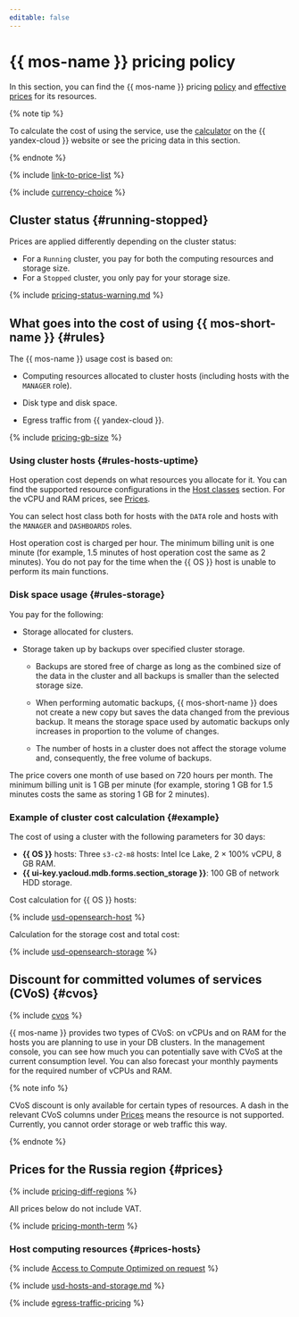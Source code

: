 ```yaml
---
editable: false
---
```


# {{ mos-name }} pricing policy

In this section, you can find the {{ mos-name }} pricing [policy](#rules) and [effective prices](#prices) for its resources.

{% note tip %}




To calculate the cost of using the service, use the [calculator](https://yandex.cloud/en/prices?state=6045f728368e#calculator) on the {{ yandex-cloud }} website or see the pricing data in this section.



{% endnote %}

{% include [link-to-price-list](../_includes/pricing/link-to-price-list.md) %}

{% include [currency-choice](../_includes/pricing/currency-choice.md) %}

## Cluster status {#running-stopped}

Prices are applied differently depending on the cluster status:

* For a `Running` cluster, you pay for both the computing resources and storage size.
* For a `Stopped` cluster, you only pay for your storage size.

{% include [pricing-status-warning.md](../_includes/mdb/pricing-status-warning.md) %}

## What goes into the cost of using {{ mos-short-name }} {#rules}

The {{ mos-name }} usage cost is based on:

* Computing resources allocated to cluster hosts (including hosts with the `MANAGER` role).

* Disk type and disk space.

* Egress traffic from {{ yandex-cloud }}.

{% include [pricing-gb-size](../_includes/pricing-gb-size.md) %}

### Using cluster hosts {#rules-hosts-uptime}

Host operation cost depends on what resources you allocate for it. You can find the supported resource configurations in the [Host classes](concepts/instance-types.md) section. For the vCPU and RAM prices, see [Prices](#prices).

You can select host class both for hosts with the `DATA` role and hosts with the `MANAGER` and `DASHBOARDS` roles.

Host operation cost is charged per hour. The minimum billing unit is one minute (for example, 1.5 minutes of host operation cost the same as 2 minutes). You do not pay for the time when the {{ OS }} host is unable to perform its main functions.

### Disk space usage {#rules-storage}

You pay for the following:

* Storage allocated for clusters.

* Storage taken up by backups over specified cluster storage.

    * Backups are stored free of charge as long as the combined size of the data in the cluster and all backups is smaller than the selected storage size.

    * When performing automatic backups, {{ mos-short-name }} does not create a new copy but saves the data changed from the previous backup. It means the storage space used by automatic backups only increases in proportion to the volume of changes.

    * The number of hosts in a cluster does not affect the storage volume and, consequently, the free volume of backups.

The price covers one month of use based on 720 hours per month. The minimum billing unit is 1 GB per minute (for example, storing 1 GB for 1.5 minutes costs the same as storing 1 GB for 2 minutes).

### Example of cluster cost calculation {#example}

The cost of using a cluster with the following parameters for 30 days:

* **{{ OS }}** hosts: Three `s3-c2-m8` hosts: Intel Ice Lake, 2 × 100% vCPU, 8 GB RAM.
* **{{ ui-key.yacloud.mdb.forms.section_storage }}**: 100 GB of network HDD storage.

Cost calculation for {{ OS }} hosts:






{% include [usd-opensearch-host](../_pricing_examples/managed-opensearch/usd-host.md) %}


Calculation for the storage cost and total cost:






{% include [usd-opensearch-storage](../_pricing_examples/managed-opensearch/usd-storage.md) %}



## Discount for committed volumes of services (CVoS) {#cvos}

{% include [cvos](../_includes/mdb/cvos.md) %}

{{ mos-name }} provides two types of CVoS: on vCPUs and on RAM for the hosts you are planning to use in your DB clusters. In the management console, you can see how much you can potentially save with CVoS at the current consumption level. You can also forecast your monthly payments for the required number of vCPUs and RAM.

{% note info %}

CVoS discount is only available for certain types of resources. A dash in the relevant CVoS columns under [Prices](#prices) means the resource is not supported. Currently, you cannot order storage or web traffic this way.

{% endnote %}

## Prices for the Russia region {#prices}



{% include [pricing-diff-regions](../_includes/pricing-diff-regions.md) %}



All prices below do not include VAT.


{% include [pricing-month-term](../_includes/mdb/pricing-month-term.md) %}

### Host computing resources {#prices-hosts}


{% include [Access to Compute Optimized on request](../_includes/mdb/note-compute-optimized-request.md) %}




{% include [usd-hosts-and-storage.md](../_pricing/managed-opensearch/usd-hosts-and-storage.md) %}


{% include [egress-traffic-pricing](../_includes/egress-traffic-pricing.md) %}
